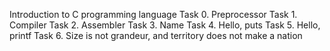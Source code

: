 Introduction to C programming language
Task 0. Preprocessor
Task 1. Compiler
Task 2. Assembler
Task 3. Name
Task 4. Hello, puts
Task 5. Hello, printf
Task 6. Size is not grandeur, and territory does not make a nation

